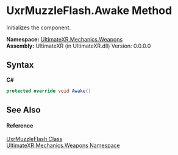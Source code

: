 # UxrMuzzleFlash.Awake Method 
 

Initializes the component.

**Namespace:**&nbsp;<a href="N_UltimateXR_Mechanics_Weapons">UltimateXR.Mechanics.Weapons</a><br />**Assembly:**&nbsp;UltimateXR (in UltimateXR.dll) Version: 0.0.0.0

## Syntax

**C#**<br />
``` C#
protected override void Awake()
```


## See Also


#### Reference
<a href="T_UltimateXR_Mechanics_Weapons_UxrMuzzleFlash">UxrMuzzleFlash Class</a><br /><a href="N_UltimateXR_Mechanics_Weapons">UltimateXR.Mechanics.Weapons Namespace</a><br />